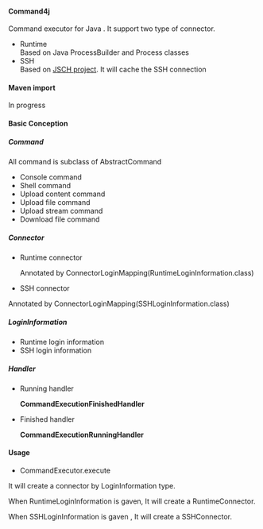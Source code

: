 #### Command4j

Command executor for Java .  It support two type of connector.
- Runtime  
  Based on Java ProcessBuilder and Process classes
- SSH  
  Based on [JSCH project](http://www.jcraft.com/jsch/).
  It will cache the SSH connection 

#### Maven import
In progress
#### Basic Conception
##### Command  
   All command is subclass of AbstractCommand
  - Console command  
  - Shell command
  - Upload content command
  - Upload file command
  - Upload stream command
  - Download file command
##### Connector
  - Runtime connector  
  
    Annotated by ConnectorLoginMapping(RuntimeLoginInformation.class)
  - SSH connector 
   
  Annotated by ConnectorLoginMapping(SSHLoginInformation.class)
##### LoginInformation
  - Runtime login information
  - SSH login information
##### Handler
  - Running handler  
  
    **CommandExecutionFinishedHandler**
    
  - Finished handler  
  
    **CommandExecutionRunningHandler**
    
#### Usage
   - CommandExecutor.execute  
   
   It will create a connector by LoginInformation type.
   
   When RuntimeLoginInformation is gaven, It will create a RuntimeConnector.
   
   When SSHLoginInformation is gaven , It will create a SSHConnector.
